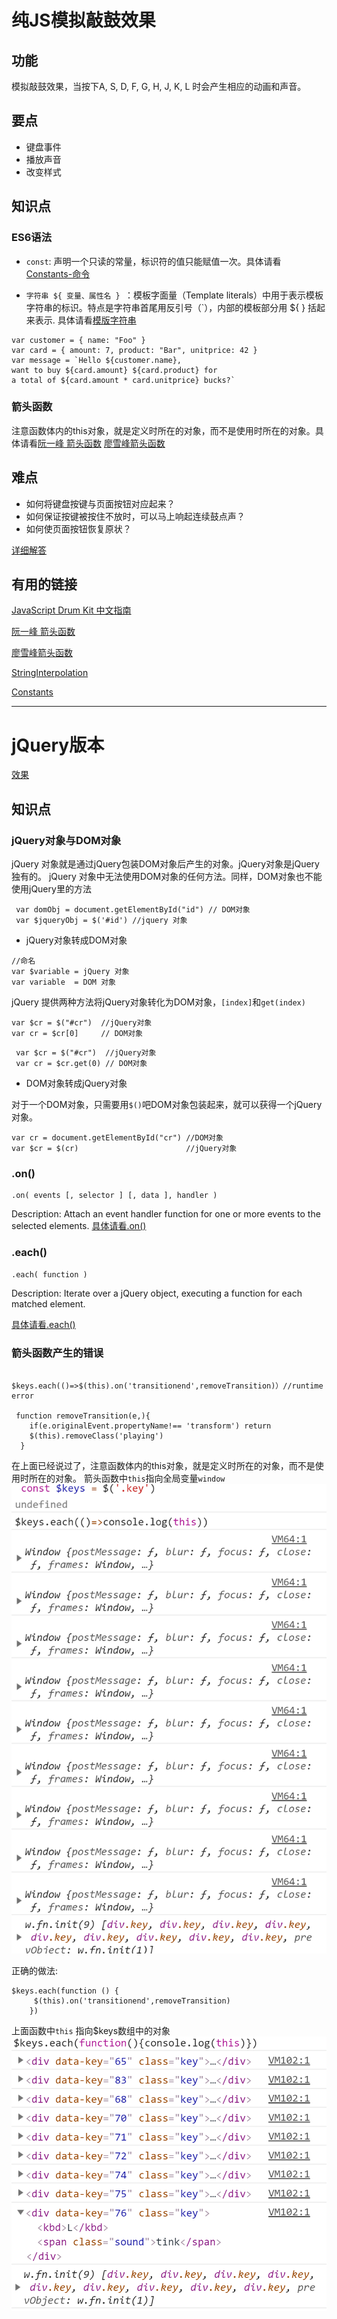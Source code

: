 # 纯JS模拟敲鼓效果

## 功能
模拟敲鼓效果，当按下A, S, D, F, G, H, J, K, L 时会产生相应的动画和声音。

## 要点
* 键盘事件
* 播放声音
* 改变样式

## 知识点

### ES6语法
* `const`: 声明一个只读的常量，标识符的值只能赋值一次。具体请看[Constants-命令](http://es6.ruanyifeng.com/#docs/let#const-%E5%91%BD%E4%BB%A4) 

* `字符串 ${ 变量、属性名 } `：模板字面量（Template literals）中用于表示模板字符串的标识。特点是字符串首尾用反引号（`），内部的模板部分用 ${ } 括起来表示. 具体请看[模版字符串](http://es6.ruanyifeng.com/#docs/string#%E6%A8%A1%E6%9D%BF%E5%AD%97%E7%AC%A6%E4%B8%B2)
```
var customer = { name: "Foo" }
var card = { amount: 7, product: "Bar", unitprice: 42 }
var message = `Hello ${customer.name},
want to buy ${card.amount} ${card.product} for
a total of ${card.amount * card.unitprice} bucks?`
```


### 箭头函数
注意函数体内的this对象，就是定义时所在的对象，而不是使用时所在的对象。具体请看[阮一峰 箭头函数](http://es6.ruanyifeng.com/#docs/function#%E7%AE%AD%E5%A4%B4%E5%87%BD%E6%95%B0)   [廖雪峰箭头函数](https://www.liaoxuefeng.com/wiki/001434446689867b27157e896e74d51a89c25cc8b43bdb3000/001438565969057627e5435793645b7acaee3b6869d1374000)


## 难点

* 如何将键盘按键与页面按钮对应起来？
* 如何保证按键被按住不放时，可以马上响起连续鼓点声？
* 如何使页面按钮恢复原状？

[详细解答](https://github.com/soyaine/JavaScript30/tree/master/01%20-%20JavaScript%20Drum%20Kit)

## 有用的链接
[JavaScript Drum Kit 中文指南](https://github.com/soyaine/JavaScript30/tree/master/01%20-%20JavaScript%20Drum%20Kit)

[阮一峰 箭头函数](http://es6.ruanyifeng.com/#docs/function#%E7%AE%AD%E5%A4%B4%E5%87%BD%E6%95%B0)  

[廖雪峰箭头函数](https://www.liaoxuefeng.com/wiki/001434446689867b27157e896e74d51a89c25cc8b43bdb3000/001438565969057627e5435793645b7acaee3b6869d1374000)

[StringInterpolation](http://es6-features.org/#StringInterpolation)

[Constants](http://es6-features.org/#Constants)

---


# jQuery版本

[效果](https://qinjingfei.github.io/JS30/01%20-%20JavaScript%20Drum%20Kit/index-jquery.html)


## 知识点

 ### jQuery对象与DOM对象
 
 jQuery 对象就是通过jQuery包装DOM对象后产生的对象。jQuery对象是jQuery独有的。
 jQuery 对象中无法使用DOM对象的任何方法。同样，DOM对象也不能使用jQuery里的方法

 ```
  var domObj = document.getElementById("id") // DOM对象
  var $jqueryObj = $('#id') //jquery 对象
 ```

 * jQuery对象转成DOM对象

 ```
 //命名
 var $variable = jQuery 对象
 var variable  = DOM 对象
 ```
 jQuery 提供两种方法将jQuery对象转化为DOM对象，`[index]`和`get(index)`

 ```
 var $cr = $("#cr")  //jQuery对象
 var cr = $cr[0]     // DOM对象
 ```

```
 var $cr = $("#cr")  //jQuery对象
 var cr = $cr.get(0) // DOM对象
```

* DOM对象转成jQuery对象

对于一个DOM对象，只需要用`$()`吧DOM对象包装起来，就可以获得一个jQuery对象。

```
var cr = document.getElementById("cr") //DOM对象
var $cr = $(cr)                        //jQuery对象

 ```

### .on()

```
.on( events [, selector ] [, data ], handler )
```
Description: Attach an event handler function for one or more events to the selected elements.
[具体请看.on()](http://devdocs.io/jquery/on)

### .each()

```
.each( function )
```
Description: Iterate over a jQuery object, executing a function for each matched element.

[具体请看.each()](http://devdocs.io/jquery/each)


### 箭头函数产生的错误

```
 $keys.each(()=>$(this).on('transitionend',removeTransition)）//runtime error

 function removeTransition(e,){  
    if(e.originalEvent.propertyName!== 'transform') return
    $(this).removeClass('playing')
  }
```
在上面已经说过了，注意函数体内的this对象，就是定义时所在的对象，而不是使用时所在的对象。
箭头函数中`this`指向全局变量`window`
![Alt text](./1.png)

正确的做法:
```
$keys.each(function () {
     $(this).on('transitionend',removeTransition)
    })
```

上面函数中`this` 指向$keys数组中的对象
![Alt text](./2.png)
